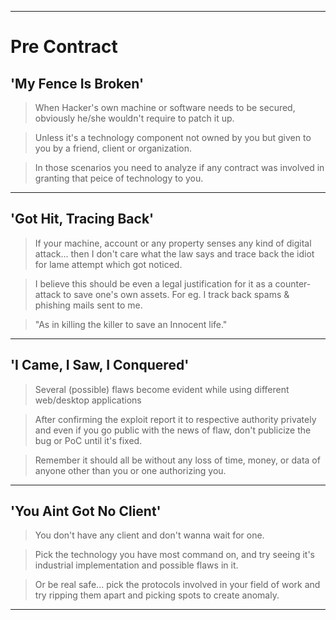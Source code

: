 ***

# Pre Contract

## 'My Fence Is Broken'

> When Hacker's own machine or software needs to be secured, obviously he/she wouldn't require to patch it up.


> Unless it's a technology component not owned by you but given to you by a friend, client or organization.


> In those scenarios you need to analyze if any contract was involved in granting that peice of technology to you.


***

## 'Got Hit, Tracing Back'

> If your machine, account or any property senses any kind of digital attack... then I don't care what the law says and trace back the idiot for lame attempt which got noticed.


> I believe this should be even a legal justification for it as a counter-attack to save one's own assets. For eg. I track back spams & phishing mails sent to me.

> "As in killing the killer to save an Innocent life."


***

## 'I Came, I Saw, I Conquered'

> Several (possible) flaws become evident while using different web/desktop applications


> After confirming the exploit report it to respective authority privately and even if you go public with the news of flaw, don't publicize the bug or PoC until it's fixed.


> Remember it should all be without any loss of time, money, or data of anyone other than you or one authorizing you.


***

## 'You Aint Got No Client'

> You don't have any client and don't wanna wait for one.


> Pick the technology you have most command on, and try seeing it's industrial implementation and possible flaws in it.


> Or be real safe... pick the protocols involved in your field of work and try ripping them apart and picking spots to create anomaly.


***
